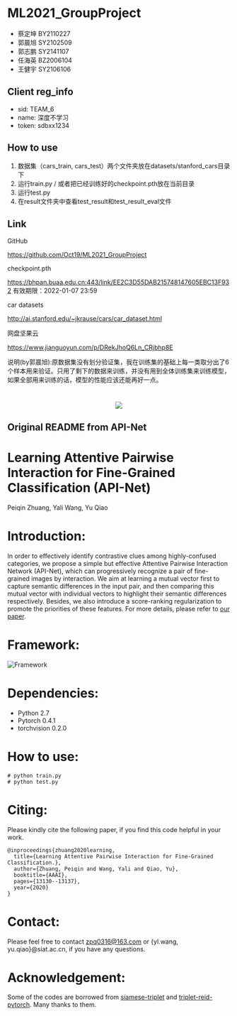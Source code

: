 # ML2021_GroupProject

- 蔡定坤 BY2110227
- 郭晨旭 SY2102509
- 郭志鹏 SY2141107
- 任海英 BZ2006104
- 王健宇 SY2106106

## Client reg_info

- sid: TEAM_6
- name: 深度不学习
- token: sdbxx1234

## How to use

1. 数据集（cars_train, cars_test）两个文件夹放在datasets/stanford_cars目录下
2. 运行train.py / 或者把已经训练好的checkpoint.pth放在当前目录
3. 运行test.py
4. 在result文件夹中查看test_result和test_result_eval文件

## Link

GitHub

<https://github.com/Oct19/ML2021_GroupProject>

checkpoint.pth

<https://bhpan.buaa.edu.cn:443/link/EE2C3D55DAB215748147605EBC13F932>
有效期限：2022-01-07 23:59

car datasets

<http://ai.stanford.edu/~jkrause/cars/car_dataset.html>

网盘坚果云

<https://www.jianguoyun.com/p/DRekJhoQ6Ln_CRjbhp8E>

说明(by郭晨旭):原数据集没有划分验证集，我在训练集的基础上每一类取分出了6个样本用来验证。只用了剩下的数据来训练，并没有用到全体训练集来训练模型，如果全部用来训练的话，模型的性能应该还能再好一点。

<h1 align="center"><img src="https://placekitten.com/800/250"/></h1>

## Original README from API-Net

# Learning Attentive Pairwise Interaction for Fine-Grained Classification (API-Net)
Peiqin Zhuang, Yali Wang, Yu Qiao
# Introduction:
In order to effectively identify contrastive clues among highly-confused categories, we propose a simple but effective Attentive Pairwise Interaction Network (API-Net), which can progressively recognize a pair of fine-grained images by interaction. We aim at learning a mutual vector first to capture semantic differences in the input pair, and then comparing this mutual vector with individual vectors to highlight their semantic differences respectively. Besides, we also introduce a score-ranking regularization to promote the priorities of these features. For more details, please refer to [our paper](https://www.aaai.org/Papers/AAAI/2020GB/AAAI-ZhuangP.2505.pdf).
# Framework:
![Framework](/Framework.png)
# Dependencies:
* Python 2.7
* Pytorch 0.4.1
* torchvision 0.2.0
# How to use:
```
# python train.py
# python test.py
```
# Citing:
Please kindly cite the following paper, if you find this code helpful in your work.
```
@inproceedings{zhuang2020learning,
  title={Learning Attentive Pairwise Interaction for Fine-Grained Classification.},
  author={Zhuang, Peiqin and Wang, Yali and Qiao, Yu},
  booktitle={AAAI},
  pages={13130--13137},
  year={2020}
}
```
# Contact:
Please feel free to contact zpq0316@163.com or {yl.wang, yu.qiao}@siat.ac.cn, if you have any questions.
# Acknowledgement:
Some of the codes are borrowed from [siamese-triplet](https://github.com/adambielski/siamese-triplet) and [triplet-reid-pytorch](https://github.com/CoinCheung/triplet-reid-pytorch). Many thanks to them.
